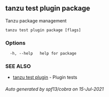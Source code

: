 ## tanzu test plugin package

Tanzu package management

```
tanzu test plugin package [flags]
```

### Options

```
  -h, --help   help for package
```

### SEE ALSO

* [tanzu test plugin](tanzu_test_plugin.md)	 - Plugin tests

###### Auto generated by spf13/cobra on 15-Jul-2021
